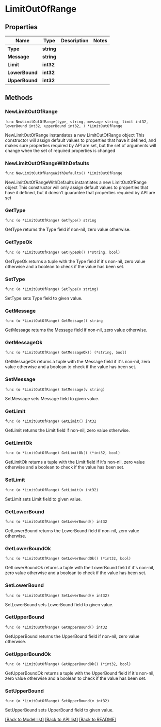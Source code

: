 # LimitOutOfRange

## Properties

Name | Type | Description | Notes
------------ | ------------- | ------------- | -------------
**Type** | **string** |  | 
**Message** | **string** |  | 
**Limit** | **int32** |  | 
**LowerBound** | **int32** |  | 
**UpperBound** | **int32** |  | 

## Methods

### NewLimitOutOfRange

`func NewLimitOutOfRange(type_ string, message string, limit int32, lowerBound int32, upperBound int32, ) *LimitOutOfRange`

NewLimitOutOfRange instantiates a new LimitOutOfRange object
This constructor will assign default values to properties that have it defined,
and makes sure properties required by API are set, but the set of arguments
will change when the set of required properties is changed

### NewLimitOutOfRangeWithDefaults

`func NewLimitOutOfRangeWithDefaults() *LimitOutOfRange`

NewLimitOutOfRangeWithDefaults instantiates a new LimitOutOfRange object
This constructor will only assign default values to properties that have it defined,
but it doesn't guarantee that properties required by API are set

### GetType

`func (o *LimitOutOfRange) GetType() string`

GetType returns the Type field if non-nil, zero value otherwise.

### GetTypeOk

`func (o *LimitOutOfRange) GetTypeOk() (*string, bool)`

GetTypeOk returns a tuple with the Type field if it's non-nil, zero value otherwise
and a boolean to check if the value has been set.

### SetType

`func (o *LimitOutOfRange) SetType(v string)`

SetType sets Type field to given value.


### GetMessage

`func (o *LimitOutOfRange) GetMessage() string`

GetMessage returns the Message field if non-nil, zero value otherwise.

### GetMessageOk

`func (o *LimitOutOfRange) GetMessageOk() (*string, bool)`

GetMessageOk returns a tuple with the Message field if it's non-nil, zero value otherwise
and a boolean to check if the value has been set.

### SetMessage

`func (o *LimitOutOfRange) SetMessage(v string)`

SetMessage sets Message field to given value.


### GetLimit

`func (o *LimitOutOfRange) GetLimit() int32`

GetLimit returns the Limit field if non-nil, zero value otherwise.

### GetLimitOk

`func (o *LimitOutOfRange) GetLimitOk() (*int32, bool)`

GetLimitOk returns a tuple with the Limit field if it's non-nil, zero value otherwise
and a boolean to check if the value has been set.

### SetLimit

`func (o *LimitOutOfRange) SetLimit(v int32)`

SetLimit sets Limit field to given value.


### GetLowerBound

`func (o *LimitOutOfRange) GetLowerBound() int32`

GetLowerBound returns the LowerBound field if non-nil, zero value otherwise.

### GetLowerBoundOk

`func (o *LimitOutOfRange) GetLowerBoundOk() (*int32, bool)`

GetLowerBoundOk returns a tuple with the LowerBound field if it's non-nil, zero value otherwise
and a boolean to check if the value has been set.

### SetLowerBound

`func (o *LimitOutOfRange) SetLowerBound(v int32)`

SetLowerBound sets LowerBound field to given value.


### GetUpperBound

`func (o *LimitOutOfRange) GetUpperBound() int32`

GetUpperBound returns the UpperBound field if non-nil, zero value otherwise.

### GetUpperBoundOk

`func (o *LimitOutOfRange) GetUpperBoundOk() (*int32, bool)`

GetUpperBoundOk returns a tuple with the UpperBound field if it's non-nil, zero value otherwise
and a boolean to check if the value has been set.

### SetUpperBound

`func (o *LimitOutOfRange) SetUpperBound(v int32)`

SetUpperBound sets UpperBound field to given value.



[[Back to Model list]](../README.md#documentation-for-models) [[Back to API list]](../README.md#documentation-for-api-endpoints) [[Back to README]](../README.md)


